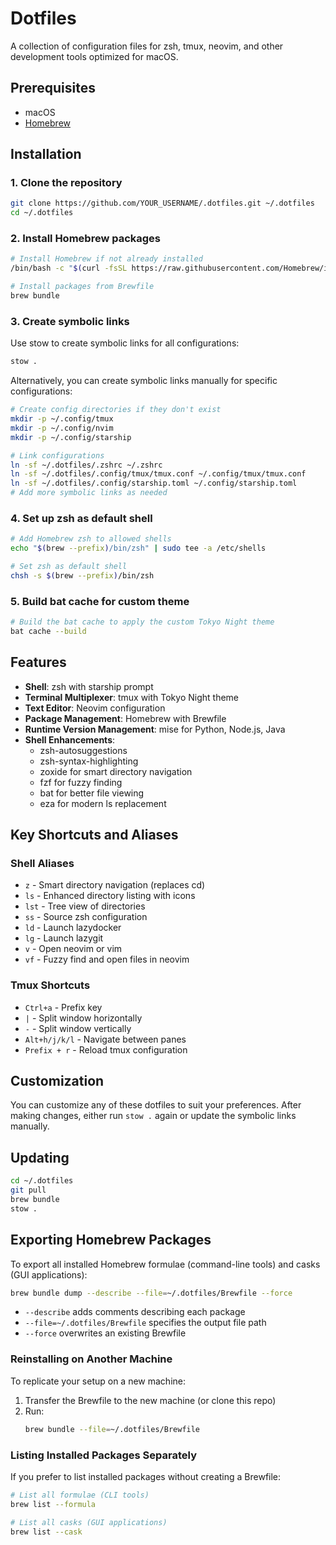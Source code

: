 # Dotfiles

A collection of configuration files for zsh, tmux, neovim, and other development tools optimized for macOS.

## Prerequisites

- macOS
- [Homebrew](https://brew.sh/)

## Installation

### 1. Clone the repository

```bash
git clone https://github.com/YOUR_USERNAME/.dotfiles.git ~/.dotfiles
cd ~/.dotfiles
```

### 2. Install Homebrew packages

```bash
# Install Homebrew if not already installed
/bin/bash -c "$(curl -fsSL https://raw.githubusercontent.com/Homebrew/install/HEAD/install.sh)"

# Install packages from Brewfile
brew bundle
```

### 3. Create symbolic links

Use stow to create symbolic links for all configurations:

```bash
stow .
```

Alternatively, you can create symbolic links manually for specific configurations:

```bash
# Create config directories if they don't exist
mkdir -p ~/.config/tmux
mkdir -p ~/.config/nvim
mkdir -p ~/.config/starship

# Link configurations
ln -sf ~/.dotfiles/.zshrc ~/.zshrc
ln -sf ~/.dotfiles/.config/tmux/tmux.conf ~/.config/tmux/tmux.conf
ln -sf ~/.dotfiles/.config/starship.toml ~/.config/starship.toml
# Add more symbolic links as needed
```

### 4. Set up zsh as default shell

```bash
# Add Homebrew zsh to allowed shells
echo "$(brew --prefix)/bin/zsh" | sudo tee -a /etc/shells

# Set zsh as default shell
chsh -s $(brew --prefix)/bin/zsh
```

### 5. Build bat cache for custom theme

```bash
# Build the bat cache to apply the custom Tokyo Night theme
bat cache --build
```

## Features

- **Shell**: zsh with starship prompt
- **Terminal Multiplexer**: tmux with Tokyo Night theme
- **Text Editor**: Neovim configuration
- **Package Management**: Homebrew with Brewfile
- **Runtime Version Management**: mise for Python, Node.js, Java
- **Shell Enhancements**:
  - zsh-autosuggestions
  - zsh-syntax-highlighting
  - zoxide for smart directory navigation
  - fzf for fuzzy finding
  - bat for better file viewing
  - eza for modern ls replacement

## Key Shortcuts and Aliases

### Shell Aliases

- `z` - Smart directory navigation (replaces cd)
- `ls` - Enhanced directory listing with icons
- `lst` - Tree view of directories
- `ss` - Source zsh configuration
- `ld` - Launch lazydocker
- `lg` - Launch lazygit
- `v` - Open neovim or vim
- `vf` - Fuzzy find and open files in neovim

### Tmux Shortcuts

- `Ctrl+a` - Prefix key
- `|` - Split window horizontally
- `-` - Split window vertically
- `Alt+h/j/k/l` - Navigate between panes
- `Prefix + r` - Reload tmux configuration

## Customization

You can customize any of these dotfiles to suit your preferences. After making changes, either run `stow .` again or update the symbolic links manually.

## Updating

```bash
cd ~/.dotfiles
git pull
brew bundle
stow .
```

## Exporting Homebrew Packages

To export all installed Homebrew formulae (command-line tools) and casks (GUI applications):

```bash
brew bundle dump --describe --file=~/.dotfiles/Brewfile --force
```

- `--describe` adds comments describing each package
- `--file=~/.dotfiles/Brewfile` specifies the output file path
- `--force` overwrites an existing Brewfile

### Reinstalling on Another Machine

To replicate your setup on a new machine:

1. Transfer the Brewfile to the new machine (or clone this repo)
2. Run:
   ```bash
   brew bundle --file=~/.dotfiles/Brewfile
   ```

### Listing Installed Packages Separately

If you prefer to list installed packages without creating a Brewfile:

```bash
# List all formulae (CLI tools)
brew list --formula

# List all casks (GUI applications)
brew list --cask
```
